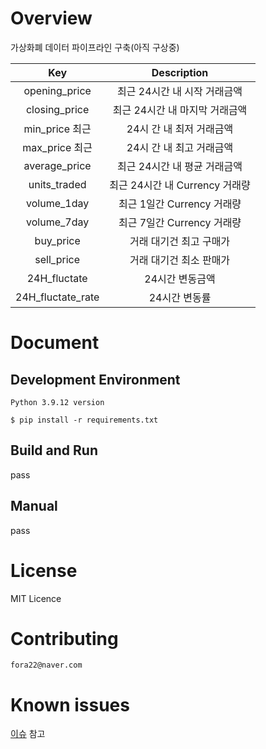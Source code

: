 # Overview
가상화폐 데이터 파이프라인 구축(아직 구상중)


|Key	|Description|
|:---:|:---:|
|opening_price|	최근 24시간 내 시작 거래금액|
|closing_price	|최근 24시간 내 마지막 거래금액|
|min_price 최근|	24시 간 내 최저 거래금액|
|max_price 최근|	24시 간 내 최고 거래금액|
|average_price|	최근 24시간 내 평균 거래금액|
|units_traded	|최근 24시간 내 Currency 거래량|
|volume_1day	|최근 1일간 Currency 거래량|
|volume_7day	|최근 7일간 Currency 거래량|
|buy_price	|거래 대기건 최고 구매가|
|sell_price	|거래 대기건 최소 판매가|
|24H_fluctate	|24시간 변동금액|
|24H_fluctate_rate	|24시간 변동률|

# Document

## Development Environment

`Python 3.9.12 version`
```
$ pip install -r requirements.txt
```


## Build and Run

pass

## Manual

pass

# License

MIT Licence

# Contributing

`fora22@naver.com`

# Known issues
[이슈](https://github.com/fora22/Cryptocurrency-data-pipeline/issues) 참고

